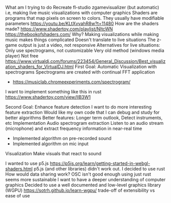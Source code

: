 What am I trying to do
Recreate fl-studio zgamevisualizer (but automatic)
i.e, making live music visualizations with computer graphics
Shaders are programs that map pixels on screen to colors. They usually have modifiable parameters
https://youtu.be/KLtXvvahR8w?t=11480
How are the shaders made?
https://www.shadertoy.com/playlist/NltcWN
https://thebookofshaders.com/
Why?
Making visualizations while making music makes things complicated
Doesn't translate to live situations
The z-game output is just a video, not responsive
Alternatives for live situations:
Only use spectrograms, not customizable
Very old method (windows media player)
Not free
https://www.virtualdj.com/forums/223454/General_Discussion/Best_visualization_shaders_for_VirtualDJ.html
First Goal: Automatic Visualization with spectrograms
Spectrograms are created with continual FFT application
- https://musiclab.chromeexperiments.com/spectrogram/

I want to implement something like this in rust https://www.shadertoy.com/view/llB3W1

Second Goal: Enhance feature detection
I want to do more interesting feature extraction
Would like my own code that I can debug and study for better algorithms
Better features: Longer term outlook, Detect instruments, etc
Implementation
Audio spectrogram extraction
Listen to an audio stream (microphone) and extract frequency information in near-real time
- Implemented algorithm on pre-recorded sound
- Implemented algorithm on mic input

Visualization
Make visuals that react to sound

I wanted to use p5.js
https://p5js.org/learn/getting-started-in-webgl-shaders.html
p5.js (and other libraries) didn't work out. I decided to use rust
How would data sharing work? OSC isn't good enough
using just rust seems more sustainable
I want to have a deeper understanding of computer graphics
Decided to use a well documented and low-level graphics library (WGPU)
https://sotrh.github.io/learn-wgpu/
trade-off of extensibility vs ease of use
